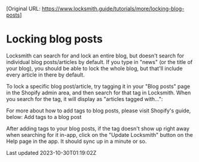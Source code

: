 [Original URL: https://www.locksmith.guide/tutorials/more/locking-blog-posts]

# Locking blog posts

Locksmith can search for and lock an entire blog, but doesn't search for individual blog posts/articles by default. If you type in "news" (or the title of your blog), you should be able to lock the whole blog, but that'll include every article in there by default.

To lock a specific blog post/article, try tagging it in your "Blog posts" page in the Shopify admin area, and then search for that tag in Locksmith. When you search for the tag, it will display as "articles tagged with...":

For more about how to add tags to blog posts, please visit Shopify's guide, below: Add tags to a blog post

After adding tags to your blog posts, if the tag doesn't show up right away when searching for it in-app, click on the "Update Locksmith" button on the Help page in the app. It should sync up in a minute or so.

Last updated 2023-10-30T01:19:02Z